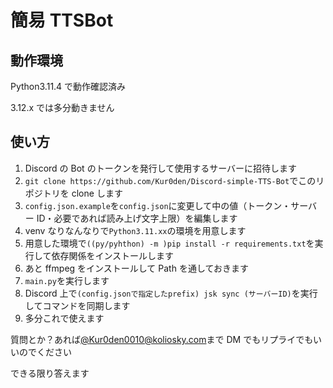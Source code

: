 # 簡易 TTSBot

## 動作環境

Python3.11.4 で動作確認済み

3.12.x では多分動きません

## 使い方

1. Discord の Bot のトークンを発行して使用するサーバーに招待します
2. `git clone https://github.com/Kur0den/Discord-simple-TTS-Bot`でこのリポジトリを clone します
3. `config.json.example`を`config.json`に変更して中の値（トークン・サーバー ID・必要であれば読み上げ文字上限）を編集します
4. venv なりなんなりで`Python3.11.xx`の環境を用意します
5. 用意した環境で`((py/pyhthon) -m )pip install -r requirements.txt`を実行して依存関係をインストールします
6. あと ffmpeg をインストールして Path を通しておきます
7. `main.py`を実行します
8. Discord 上で`(config.jsonで指定したprefix) jsk sync (サーバーID)`を実行してコマンドを同期します
9. 多分これで使えます

質問とか？あれば[@Kur0den0010@koliosky.com](https://koliosky.com/`kur0den0010)まで DM でもリプライでもいいのでください

できる限り答えます
